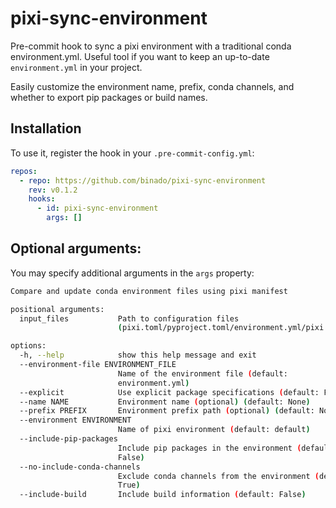 # pixi-sync-environment

Pre-commit hook to sync a pixi environment with a traditional conda environment.yml.
Useful tool if you want to keep an up-to-date `environment.yml`  in your project.

Easily customize the environment name, prefix, conda channels,
and whether to export pip packages or build names.


## Installation

To use it, register the hook in your `.pre-commit-config.yml`:

```yaml
repos:
  - repo: https://github.com/binado/pixi-sync-environment
    rev: v0.1.2
    hooks:
      - id: pixi-sync-environment
        args: []
```

## Optional arguments:

You may specify additional arguments in the `args` property:

```bash
Compare and update conda environment files using pixi manifest

positional arguments:
  input_files           Path to configuration files
                        (pixi.toml/pyproject.toml/environment.yml/pixi.lock)

options:
  -h, --help            show this help message and exit
  --environment-file ENVIRONMENT_FILE
                        Name of the environment file (default:
                        environment.yml)
  --explicit            Use explicit package specifications (default: False)
  --name NAME           Environment name (optional) (default: None)
  --prefix PREFIX       Environment prefix path (optional) (default: None)
  --environment ENVIRONMENT
                        Name of pixi environment (default: default)
  --include-pip-packages
                        Include pip packages in the environment (default:
                        False)
  --no-include-conda-channels
                        Exclude conda channels from the environment (default:
                        True)
  --include-build       Include build information (default: False)
```
